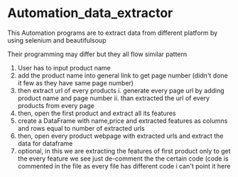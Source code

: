 # Automation_data_extractor

This Automation programs are to extract data from different platform by using selenium and beautifulsoup




Their programming may differ but they all flow similar pattern
1. User has to input product name 
2. add the product name into general link to get page number (didn't done it few as they have same page number)
3. then extract url of every products 
    i. generate every page url by adding product name and page number
    ii. than extracted the url of every products from every page
4. then, open the first product and extract all its features 
5. create a DataFrame with name,price and extracted features as columns and rows equal to number of extracted urls
6. then, open every product webpage with extracted urls and extract the data for dataframe
7. optional, in this we are extracting the features of first product only to get the every feature we see just de-comment the the certain code (code is commented in the file as every file has different code i can't point it here
